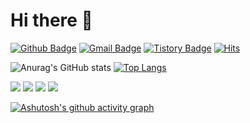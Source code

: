 # Hi there 👋

[![Github Badge](https://img.shields.io/badge/-DarkKaiser-grey?style=flat&logo=github&logoColor=white&link=https://github.com/DarkKaiser/)](https://www.github.com/DarkKaiser/) 
[![Gmail Badge](https://img.shields.io/badge/-darkkaiser@gmail.com-c14438?style=flat&logo=Gmail&logoColor=white&link=mailto:darkkaiser@gmail.com)](mailto:darkkaiser@gmail.com) 
[![Tistory Badge](https://img.shields.io/badge/Tech%20Blog-yellow?style=flat&logoColor=white)](http://www.darkkaiser.com/)
[![Hits](https://hits.seeyoufarm.com/api/count/incr/badge.svg?url=https%3A%2F%2Fgithub.com%2FDarkKaiser%2Fhit-counter&count_bg=%2379C83D&title_bg=%23555555&icon=&icon_color=%23E7E7E7&title=hits&edge_flat=false)](https://hits.seeyoufarm.com)

![Anurag's GitHub stats](https://github-readme-stats.vercel.app/api?username=DarkKaiser&show_icons=true&theme=radical)
[![Top Langs](https://github-readme-stats.vercel.app/api/top-langs/?username=DarkKaiser&layout=compact)](https://github.com/DarkKaiser/github-readme-stats)

![](http://github-profile-summary-cards.vercel.app/api/cards/profile-details?username=DarkKaiser&theme=dracula)
![](http://github-profile-summary-cards.vercel.app/api/cards/repos-per-language?username=DarkKaiser&theme=dracula)
![](http://github-profile-summary-cards.vercel.app/api/cards/stats?username=DarkKaiser&theme=dracula)
![](http://github-profile-summary-cards.vercel.app/api/cards/most-commit-language?username=DarkKaiser&theme=dracula)

<div align="center">
  
</div>

<!--
**DarkKaiser/DarkKaiser** is a ✨ _special_ ✨ repository because its `README.md` (this file) appears on your GitHub profile.

Here are some ideas to get you started:

- 🔭 I’m currently working on ...
- 🌱 I’m currently learning ...
- 👯 I’m looking to collaborate on ...
- 🤔 I’m looking for help with ...
- 💬 Ask me about ...
- 📫 How to reach me: ...
- 😄 Pronouns: ...
- ⚡ Fun fact: ...
-->

[![Ashutosh's github activity graph](https://github-readme-activity-graph.vercel.app/graph?username=DarkKaiser&theme=nord)](https://github.com/DarkKaiser/github-readme-activity-graph)
